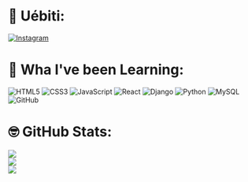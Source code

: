 # 🐸 Uébiti:
[![Instagram](https://img.shields.io/badge/Instagram-%23E4405F.svg?logo=Instagram&logoColor=white)](https://instagram.com/ryanwith.i) 
# 🐸 Wha I've been Learning:
![HTML5](https://img.shields.io/badge/html5-%2328a745.svg?style=for-the-badge&logo=html5&logoColor=white) ![CSS3](https://img.shields.io/badge/css3-%2328a745.svg?style=for-the-badge&logo=css3&logoColor=white) ![JavaScript](https://img.shields.io/badge/javascript-%2328a745.svg?style=for-the-badge&logo=javascript&logoColor=%23F7DF1E)  ![React](https://img.shields.io/badge/react-%2328a745.svg?style=for-the-badge&logo=react&logoColor=%2361DAFB) ![Django](https://img.shields.io/badge/django-%2328a745.svg?style=for-the-badge&logo=django&logoColor=white) ![Python](https://img.shields.io/badge/python-2328a745?style=for-the-badge&logo=python&logoColor=ffdd54) ![MySQL](https://img.shields.io/badge/mysql-2328a745.svg?style=for-the-badge&logo=mysql&logoColor=white) ![GitHub](https://img.shields.io/badge/github-%2328a745.svg?style=for-the-badge&logo=github&logoColor=white)
# 🤓 GitHub Stats:
![](https://github-readme-stats.vercel.app/api?username=RianAguiar&theme=default&hide_border=true&include_all_commits=false&count_private=false)<br/>
![](https://nirzak-streak-stats.vercel.app/?user=RianAguiar&theme=default&hide_border=true)<br/>
![](https://github-readme-stats.vercel.app/api/top-langs/?username=RianAguiar&theme=default&hide_border=true&include_all_commits=false&count_private=false&layout=compact)

